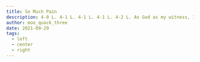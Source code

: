 ```yaml
---
title: So Much Pain
description: 4-0 L. 4-1 L. 4-1 L. 4-1 L. 4-2 L. As God as my witness, I will have my revenge.
author: moo_quack_three
date: 2021-09-29
tags:
  - left
  - center
  - right
---
```

